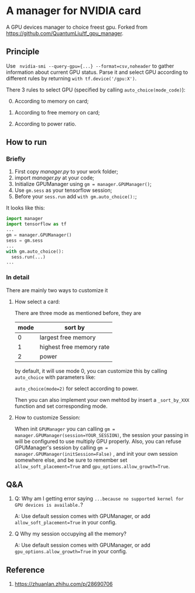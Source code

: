 # A manager for NVIDIA card

A GPU devices manager to choice freest gpu.  Forked from https://github.com/QuantumLiu/tf_gpu_manager. 

## Principle

Use ` nvidia-smi --query-gpu={...} --format=csv,noheader` to gather information about current GPU status. Parse it and select GPU according to different rules by returning `with tf.device('/gpu:X')`. 

There 3 rules to select GPU (specified by calling `auto_choice(mode_code)`):

0. According to memory on card;


1. According to free memory on card;
2. According to power ratio.

## How to run 

### Briefly

1. First copy *manager.py* to your work folder;
2. import *manager.py* at your code;
3. Initialize GPUManager using `gm = manager.GPUManager()`;
4. Use `gm.sess` as your tensorflow session;
5. Before your `sess.run` add `with gm.auto_choice():`;

It looks like this:

```python
import manager
import tensorflow as tf
...
gm = manager.GPUManager()
sess = gm.sess
...
with gm.auto_choice():
  sess.run(...)
...
```

### In detail

There are mainly two ways to customize it

1. How select a card:

   There are three mode as mentioned before, they are

   | mode | sort by                  |
   | ---- | ------------------------ |
   | 0    | largest free memory      |
   | 1    | highest free memory rate |
   | 2    | power                    |

   by default, it will use mode 0, you can customize this by calling `auto_choice` with parameters like:

   `auto_choice(mode=2)` for select according to power.

   Then you can also implement your own mehtod by insert a `_sort_by_XXX` function and set corresponding mode.

2. How to customize Session:

   When init `GPUManager` you can calling `gm = manager.GPUManager(session=YOUR_SESSION)`, the session your passing in will be configured to use multiply GPU properly. Also, you can refuse GPUManager's session by calling `gm = manager.GPUManager(initSession=False)` , and init your own session somewhere else, and be sure to remember set `allow_soft_placement=True` and `gpu_options.allow_growth=True`.

## Q&A

1. Q: Why am I getting error saying `...because no supported kernel for GPU devices is available.`?

   A: Use default session comes with GPUManager, or add `allow_soft_placement=True` in your config. 

2. Q Why my session occupying all the memory?

   A:  Use default session comes with GPUManager, or add `gpu_options.allow_growth=True` in your config.

## Reference

1. https://zhuanlan.zhihu.com/p/28690706